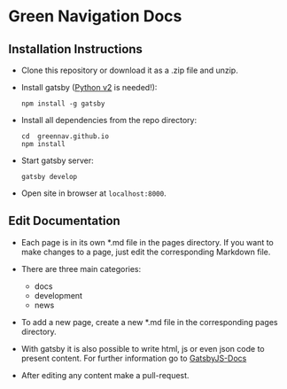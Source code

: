# Green Navigation Docs

## Installation Instructions

- Clone this repository or download it as a .zip file and unzip.
- Install gatsby ([Python v2](https://www.python.org/) is needed!):

  ```
  npm install -g gatsby
  ```

- Install all dependencies from the repo directory:

  ```
  cd  greennav.github.io
  npm install
  ```

- Start gatsby server:

  ```
  gatsby develop
  ```

- Open site in browser at `localhost:8000`.

## Edit Documentation

- Each page is in its own *.md file in the pages directory. If you want to make changes to a page, just edit the corresponding Markdown file.
- There are three main categories:

  - docs
  - development
  - news

- To add a new page, create a new *.md file in the corresponding pages directory.

- With gatsby it is also possible to write html, js or even json code to present content. For further information go to [GatsbyJS-Docs](https://github.com/gatsbyjs/gatsby)

- After editing any content make a pull-request.
